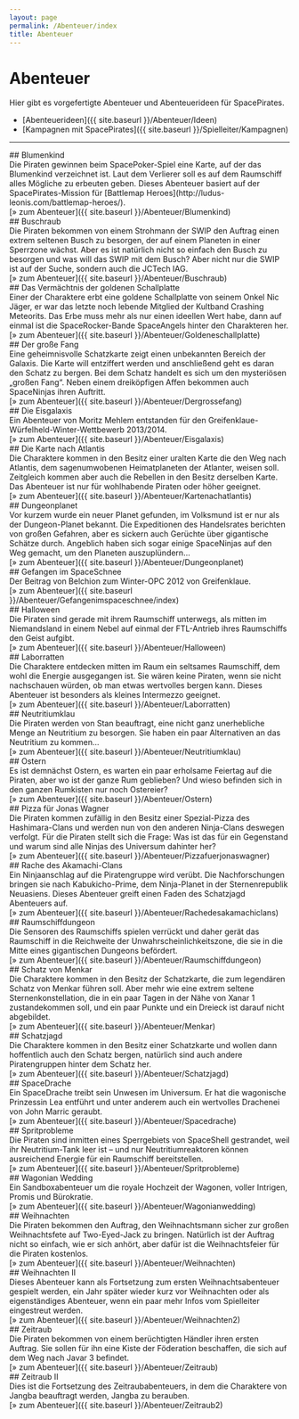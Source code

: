 ```yaml
---
layout: page
permalink: /Abenteuer/index
title: Abenteuer
---
```


# Abenteuer

Hier gibt es vorgefertigte Abenteuer und Abenteuerideen für SpacePirates.

- [Abenteuerideen]({{ site.baseurl }}/Abenteuer/Ideen)
- [Kampagnen mit SpacePirates]({{ site.baseurl }}/Spielleiter/Kampagnen)


***
<div class="box1 clickable" data-href="/spacepirates/abenteuer/blumenkind/">
## Blumenkind

<div class="boxtext">Die Piraten gewinnen beim SpacePoker-Spiel eine Karte, auf der das Blumenkind verzeichnet ist. Laut dem Verlierer soll es auf dem Raumschiff alles Mögliche zu erbeuten geben. Dieses Abenteuer basiert auf der SpacePirates-Mission für [Battlemap Heroes](http://ludus-leonis.com/battlemap-heroes/).</div>
<div class="boxbottom">[&raquo; zum Abenteuer]({{ site.baseurl }}/Abenteuer/Blumenkind)</div>
</div>
<div class="box1 clickable">
## Buschraub

<div class="boxtext">Die Piraten bekommen von einem Strohmann der SWIP den Auftrag einen extrem seltenen Busch zu besorgen, der auf einem Planeten in einer Sperrzone wächst. Aber es ist natürlich nicht so einfach den Busch zu besorgen und was will das SWIP mit dem Busch? Aber nicht nur die SWIP ist auf der Suche, sondern auch die JCTech IAG.</div>
<div class="boxbottom">[&raquo; zum Abenteuer]({{ site.baseurl }}/Abenteuer/Buschraub)</div>
</div>
<div class="box1 clickable">
## Das Vermächtnis der goldenen Schallplatte

<div class="boxtext">Einer der Charaktere erbt eine goldene Schallplatte von seinem Onkel Nic Jäger, er war das letzte noch lebende Mitglied der Kultband Crashing Meteorits. Das Erbe muss mehr als nur einen ideellen Wert habe, dann auf einmal ist die SpaceRocker-Bande SpaceAngels hinter den Charakteren her.</div>
<div class="boxbottom">[&raquo; zum Abenteuer]({{ site.baseurl }}/Abenteuer/Goldeneschallplatte)</div>
</div>
<div class="box1 clickable">
## Der große Fang

<div class="boxtext">Eine geheimnisvolle Schatzkarte zeigt einen unbekannten Bereich der Galaxis. Die Karte will entziffert werden und anschließend geht es daran den Schatz zu bergen. Bei dem Schatz handelt es sich um den mysteriösen &bdquo;großen Fang&ldquo;. Neben einem dreiköpfigen Affen bekommen auch SpaceNinjas ihren Auftritt.</div>
<div class="boxbottom">[&raquo; zum Abenteuer]({{ site.baseurl }}/Abenteuer/Dergrossefang)</div>
</div>
<div class="box1 clickable">
## Die Eisgalaxis

<div class="boxtext">Ein Abenteuer von Moritz Mehlem entstanden für den Greifenklaue-Würfelheld-Winter-Wettbewerb 2013/2014.</div>
<div class="boxbottom">[&raquo; zum Abenteuer]({{ site.baseurl }}/Abenteuer/Eisgalaxis)</div>
</div>
<div class="box1 clickable">
## Die Karte nach Atlantis

<div class="boxtext">Die Charaktere kommen in den Besitz einer uralten Karte die den Weg nach Atlantis, dem sagenumwobenen Heimatplaneten der Atlanter, weisen soll. Zeitgleich kommen aber auch die Rebellen in den Besitz derselben Karte. Das Abenteuer ist nur für wohlhabende Piraten oder höher geeignet.</div>
<div class="boxbottom">[&raquo; zum Abenteuer]({{ site.baseurl }}/Abenteuer/Kartenachatlantis)</div>
</div>
<div class="box1 clickable">
## Dungeonplanet

<div class="boxtext">Vor kurzem wurde ein neuer Planet gefunden, im Volksmund ist er nur als der Dungeon-Planet bekannt. Die Expeditionen des Handelsrates berichten von großen Gefahren, aber es sickern auch Gerüchte über gigantische Schätze durch. Angeblich haben sich sogar einige SpaceNinjas auf den Weg gemacht, um den Planeten auszuplündern&hellip;</div>
<div class="boxbottom">[&raquo; zum Abenteuer]({{ site.baseurl }}/Abenteuer/Dungeonplanet)</div>
</div>
<div class="box1 clickable">
## Gefangen im SpaceSchnee

<div class="boxtext">Der Beitrag von Belchion zum Winter-OPC 2012 von Greifenklaue.</div>
<div class="boxbottom">[&raquo; zum Abenteuer]({{ site.baseurl }}/Abenteuer/Gefangenimspaceschnee/index)</div>
</div>
<div class="box1 clickable">
## Halloween

<div class="boxtext">Die Piraten sind gerade mit ihrem Raumschiff unterwegs, als mitten im Niemandsland in einem Nebel auf einmal der FTL-Antrieb ihres Raumschiffs den Geist aufgibt.</div>
<div class="boxbottom">[&raquo; zum Abenteuer]({{ site.baseurl }}/Abenteuer/Halloween)</div>
</div>
<div class="box1 clickable">
## Laborratten

<div class="boxtext">Die Charaktere entdecken mitten im Raum ein seltsames Raumschiff, dem wohl die Energie ausgegangen ist. Sie wären keine Piraten, wenn sie nicht nachschauen würden, ob man etwas wertvolles bergen kann. Dieses Abenteuer ist besonders als kleines Intermezzo geeignet.</div>
<div class="boxbottom">[&raquo; zum Abenteuer]({{ site.baseurl }}/Abenteuer/Laborratten)</div>
</div>
<div class="box1 clickable">
## Neutritiumklau

<div class="boxtext">Die Piraten werden von Stan beauftragt, eine nicht ganz unerhebliche Menge an Neutritium zu besorgen. Sie haben ein paar Alternativen an das Neutritium zu kommen...</div>
<div class="boxbottom">[&raquo; zum Abenteuer]({{ site.baseurl }}/Abenteuer/Neutritiumklau)</div>
</div>
<div class="box1 clickable">
## Ostern

<div class="boxtext">Es ist demnächst Ostern, es warten ein paar erholsame Feiertag auf die Piraten, aber wo ist der ganze Rum geblieben? Und wieso befinden sich in den ganzen Rumkisten nur noch Ostereier?</div>
<div class="boxbottom">[&raquo; zum Abenteuer]({{ site.baseurl }}/Abenteuer/Ostern)</div>
</div>
<div class="box1 clickable">
## Pizza für Jonas Wagner

<div class="boxtext">Die Piraten kommen zufällig in den Besitz einer Spezial-Pizza des Hashimara-Clans und werden nun von den anderen Ninja-Clans deswegen verfolgt. Für die Piraten stellt sich die Frage: Was ist das für ein Gegenstand und warum sind alle Ninjas des Universum dahinter her?</div>
<div class="boxbottom">[&raquo; zum Abenteuer]({{ site.baseurl }}/Abenteuer/Pizzafuerjonaswagner)</div>
</div>
<div class="box1 clickable">
## Rache des Akamachi-Clans

<div class="boxtext">Ein Ninjaanschlag auf die Piratengruppe wird verübt. Die Nachforschungen bringen sie nach Kabukicho-Prime, dem Ninja-Planet in der Sternenrepublik Neuasiens. Dieses Abenteuer greift einen Faden des Schatzjagd Abenteuers auf.</div>
<div class="boxbottom">[&raquo; zum Abenteuer]({{ site.baseurl }}/Abenteuer/Rachedesakamachiclans)</div>
</div>
<div class="box1 clickable">
## Raumschiffdungeon

<div class="boxtext">Die Sensoren des Raumschiffs spielen verrückt und daher gerät das Raumschiff in die Reichweite der Unwahrscheinlichkeitszone, die sie in die Mitte eines gigantischen Dungeons befördert.</div>
<div class="boxbottom">[&raquo; zum Abenteuer]({{ site.baseurl }}/Abenteuer/Raumschiffdungeon)</div>
</div>
<div class="box1 clickable">
## Schatz von Menkar

<div class="boxtext">Die Charaktere kommen in den Besitz der Schatzkarte, die zum legendären Schatz von Menkar führen soll. Aber mehr wie eine extrem seltene Sternenkonstellation, die in ein paar Tagen in der Nähe von Xanar 1 zustandekommen soll, und ein paar Punkte und ein Dreieck ist darauf nicht abgebildet.</div>
<div class="boxbottom">[&raquo; zum Abenteuer]({{ site.baseurl }}/Abenteuer/Menkar)</div>
</div>
<div class="box1 clickable">
## Schatzjagd

<div class="boxtext">Die Charaktere kommen in den Besitz einer Schatzkarte und wollen dann hoffentlich auch den Schatz bergen, natürlich sind auch andere Piratengruppen hinter dem Schatz her.</div>
<div class="boxbottom">[&raquo; zum Abenteuer]({{ site.baseurl }}/Abenteuer/Schatzjagd)</div>
</div>
<div class="box1 clickable">
## SpaceDrache

<div class="boxtext">Ein SpaceDrache treibt sein Unwesen im Universum. Er hat die wagonische Prinzessin Lea entführt und unter anderem auch ein wertvolles Drachenei von John Marric geraubt.</div>
<div class="boxbottom">[&raquo; zum Abenteuer]({{ site.baseurl }}/Abenteuer/Spacedrache)</div>
</div>
<div class="box1 clickable">
## Spritprobleme

<div class="boxtext">Die Piraten sind inmitten eines Sperrgebiets von SpaceShell gestrandet, weil ihr Neutritium-Tank leer ist – und nur Neutritiumreaktoren können ausreichend Energie für ein Raumschiff bereitstellen.</div>
<div class="boxbottom">[&raquo; zum Abenteuer]({{ site.baseurl }}/Abenteuer/Spritprobleme)</div>
</div>
<div class="box1 clickable">
## Wagonian Wedding

<div class="boxtext">Ein Sandboxabenteuer um die royale Hochzeit der Wagonen, voller Intrigen, Promis und Bürokratie.</div>
<div class="boxbottom">[&raquo; zum Abenteuer]({{ site.baseurl }}/Abenteuer/Wagonianwedding)</div>
</div>
<div class="box1 clickable">
## Weihnachten

<div class="boxtext">Die Piraten bekommen den Auftrag, den Weihnachtsmann sicher zur großen Weihnachtsfete auf Two-Eyed-Jack zu bringen. Natürlich ist der Auftrag nicht so einfach, wie er sich anhört, aber dafür ist die Weihnachtsfeier für die Piraten kostenlos.</div>
<div class="boxbottom">[&raquo; zum Abenteuer]({{ site.baseurl }}/Abenteuer/Weihnachten)</div>
</div>
<div class="box1 clickable">
## Weihnachten II

<div class="boxtext">Dieses Abenteuer kann als Fortsetzung zum ersten Weihnachtsabenteuer gespielt werden, ein Jahr später wieder kurz vor Weihnachten oder als eigenständiges Abenteuer, wenn ein paar mehr Infos vom Spielleiter eingestreut werden.</div>
<div class="boxbottom">[&raquo; zum Abenteuer]({{ site.baseurl }}/Abenteuer/Weihnachten2)</div>
</div>
<div class="box1 clickable">
## Zeitraub

<div class="boxtext">Die Piraten bekommen von einem berüchtigten Händler ihren ersten Auftrag. Sie sollen für ihn eine Kiste der Föderation beschaffen, die sich auf dem Weg nach Javar 3 befindet.</div>
<div class="boxbottom">[&raquo; zum Abenteuer]({{ site.baseurl }}/Abenteuer/Zeitraub)</div>
</div>
<div class="box1 clickable">
## Zeitraub II

<div class="boxtext">Dies ist die Fortsetzung des Zeitraubabenteuers, in dem die Charaktere von Jangba beauftragt werden, Jangba zu berauben.</div>
<div class="boxbottom">[&raquo; zum Abenteuer]({{ site.baseurl }}/Abenteuer/Zeitraub2)</div>
</div>
